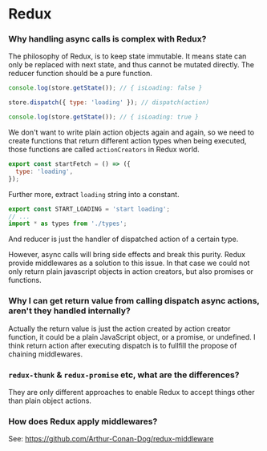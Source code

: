# Redux

### Why handling async calls is complex with Redux?

The philosophy of Redux, is to keep state immutable. It means state can only be replaced with next state, and thus cannot be mutated directly. The reducer function should be a pure function.

```javascript
console.log(store.getState()); // { isLoading: false }

store.dispatch({ type: 'loading' }); // dispatch(action)

console.log(store.getState()); // { isLoading: true }
```

We don't want to write plain action objects again and again, so we need to create functions that return different action types when being executed, those functions are called `actionCreators` in Redux world.

```javascript
export const startFetch = () => ({
  type: 'loading',
});
```

Further more, extract `loading` string into a constant.

```javascript
export const START_LOADING = 'start loading';
// ...
import * as types from './types';
```

And reducer is just the handler of dispatched action of a certain type.

However, async calls will bring side effects and break this purity. Redux provide middlewares as a solution to this issue. In that case we could not only return plain javascript objects in action creators, but also promises or functions.

### Why I can get return value from calling dispatch async actions, aren't they handled internally?

Actually the return value is just the action created by action creator function, it could be a plain JavaScript object, or a promise, or undefined. I think return action after executing dispatch is to fullfill the propose of chaining middlewares.

### `redux-thunk` & `redux-promise` etc, what are the differences?

They are only different approaches to enable Redux to accept things other than plain object actions.

### How does Redux apply middlewares?

See: https://github.com/Arthur-Conan-Dog/redux-middleware
